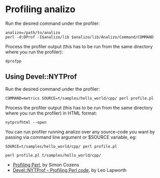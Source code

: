# Profiling analizo

Run the desired command under the profiler:

```console
analizo=/path/to/analizo
perl -d:DProf -I$analizo/lib $analizo/lib/Analizo/Command/COMMAND
```

Process the profiler output (this has to be run from the same directory where
you run the profiler):

```console
dprofpp
```

## Using Devel::NYTProf

Run the desired command under the profiler:

```console
COMMAND=metrics SOURCE=t/samples/hello_world/cpp/ perl profile.pl
```

Process the profiler output (this has to be run from the same directory where
you run the profiler) in HTML format:

```console
nytprofhtml --open
```

You can run profiler running analizo over any source-code you want
by passing via command line argument or $SOURCE variable, eg:

```console
SOURCE=t/samples/hello_world/cpp/ perl profile.pl
```

```console
perl profile.pl t/samples/hello_world/cpp/
```

* [Profiling Perl](http://www.perl.com/pub/2004/06/25/profiling.html), by Simon
  Cozens
* [Devel::NYTProf - Profiling Perl code](https://www.perl.org/about/whitepapers/perl-profiling.html),
  by Leo Lapworth
